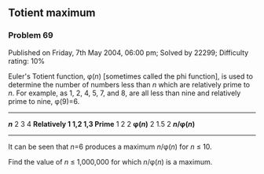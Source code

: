 Totient maximum
---------------

### Problem 69

Published on Friday, 7th May 2004, 06:00 pm; Solved by 22299; Difficulty
rating: 10%

Euler's Totient function, φ(*n*) [sometimes called the phi function], is
used to determine the number of numbers less than *n* which are
relatively prime to *n*. For example, as 1, 2, 4, 5, 7, and 8, are all
less than nine and relatively prime to nine, φ(9)=6.

  ------------------ ------------------ ------------------ ------------------
  ***n***            2                  3                  4
  **Relatively       1                  1,2                1,3
  Prime**            1                  2                  2
  **φ(*n*)**         2                  1.5                2
  ***n*/φ(*n*)**                                           
  ------------------ ------------------ ------------------ ------------------

It can be seen that *n*=6 produces a maximum *n*/φ(*n*) for *n* ≤ 10.

Find the value of *n* ≤ 1,000,000 for which *n*/φ(*n*) is a maximum.
